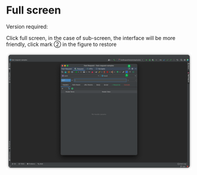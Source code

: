 # Full screen

Version required: <Badge text="2022.2.7+" />

Click full screen, in the case of sub-screen, the interface will be more friendly, click mark ② in the figure to restore

![fullScreen](/img/2022.2.7/fullScreen.png)
